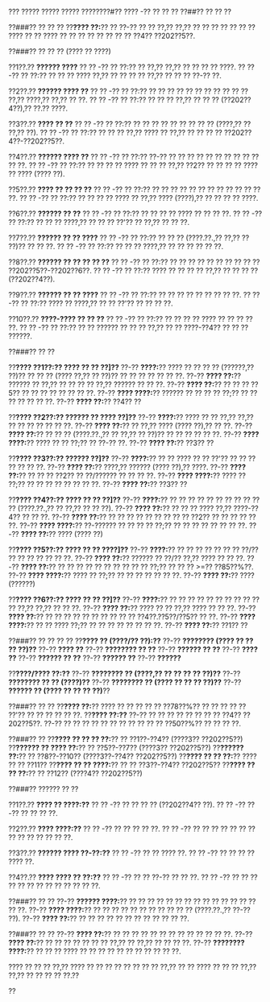 ??? ????? ????? ????? ????????#?? ???? -?? ?? ?? ??
??##?? ?? ?? ??

??###?? ?? ?? ??
??**???? ??:**?? ?? ??-?? ?? ?? ??,?? ??,?? ?? ?? ?? ?? ?? ?? ?? ???? ?? ?? ???? ?? ?? ?? ?? ?? ?? ?? ?? ??4?? ??202??5??.

??###?? ?? ?? ?? (???? ?? ????)

??1??.?? **?????? ????**
??  ?? -?? ?? ??:?? ?? ??,?? ??,?? ?? ?? ?? ?? ????.
??  ?? -?? ?? ??:?? ?? ?? ?? ???? ??,?? ?? ?? ?? ?? ??,?? ?? ?? ?? ??-?? ??.

??2??.?? **?????? ???? ??**
??  ?? -?? ?? ??:?? ?? ?? ?? ?? ?? ?? ?? ?? ?? ?? ?? ??,?? ????,?? ??,?? ?? ??.
??  ?? -?? ?? ??:?? ?? ?? ?? ??,?? ?? ?? ?? (??202??4??),?? ??.?? ????.

??3??.?? **???? ?? ??**
??  ?? -?? ?? ??:?? ?? ?? ?? ?? ?? ?? ?? ?? ?? (????,?? ?? ??,?? ??).
??  ?? -?? ?? ??:?? ?? ?? ?? ??,?? ???? ?? ??,?? ?? ?? ?? ?? ??202??4??-??202??5??.

??4??.?? **?????? ???? ??**
??  ?? -?? ?? ??:?? ??-?? ?? ?? ?? ?? ?? ?? ?? ?? ?? ?? ?? ??.
??  ?? -?? ?? ??:?? ?? ?? ?? ?? ???? ?? ?? ?? ??,?? ??2?? ?? ?? ?? ?? ???? ?? ???? (???? ??).

??5??.?? **???? ?? ?? ?? ??**
??  ?? -?? ?? ??:?? ?? ?? ?? ?? ?? ?? ?? ?? ?? ?? ?? ?? ??.
??  ?? -?? ?? ??:?? ?? ?? ?? ?? ???? ?? ??,?? ???? (????),?? ?? ?? ?? ?? ????.

??6??.?? **?????? ?? ??**
??  ?? -?? ?? ??:?? ?? ?? ?? ?? ???? ?? ?? ?? ??.
??  ?? -?? ?? ??:?? ?? ?? ?? ????,?? ?? ?? ?? ??'?? ?? ??,?? ?? ?? ??.

??7??.?? **?????? ?? ?? ????**
??  ?? -?? ?? ??:?? ?? ?? ?? (????.??.,?? ??,?? ?? ??)?? ?? ?? ??.
??  ?? -?? ?? ??:?? ?? ?? ?? ????,?? ?? ?? ?? ?? ?? ??.

??8??.?? **?????? ?? ?? ?? ?? ??**
??  ?? -?? ?? ??:?? ?? ?? ?? ?? ?? ?? ?? ?? ?? ?? ??202??5??-??202??6??.
??  ?? -?? ?? ??:?? ???? ?? ?? ?? ?? ??,?? ?? ?? ?? ?? (??202??4??).

??9??.?? **?????? ?? ?? ????**
??  ?? -?? ?? ??:?? ?? ?? ?? ?? ?? ?? ?? ?? ??.
??  ?? -?? ?? ??:?? ???? ?? ????,?? ?? ?? ??'?? ?? ?? ?? ??.

??10??.?? **????-???? ?? ?? ??**
??   ?? -?? ?? ??:?? ?? ?? ?? ?? ???? ?? ?? ?? ?? ??.
??   ?? -?? ?? ??:?? ?? ?? ?????? ?? ?? ?? ??,?? ?? ?? ????-??4?? ?? ?? ?? ??????.

??###?? ?? ??

??**???? ??1??:?? ???? ?? ?? ??]??**
??-?? **????:**?? ???? ?? ?? ?? ?? (??????,?? ??)?? ?? ?? ?? (???? ??,?? ?? ??)?? ?? ?? ?? ?? ?? ?? ??.
??-?? **???? ??:**?? ?????? ?? ??,?? ?? ?? ?? ?? ??,?? ?????? ?? ?? ??.
??-?? **???? ??:**?? ?? ?? ?? ??5?? ?? ?? ?? ?? ?? ?? ?? ??.
??-?? **???? ????:**?? ?????? ?? ?? ?? ?? ??;?? ?? ?? ?? ?? ?? ?? ??.
??-?? **???? ??:**?? ??4?? ??

??**???? ??2??:?? ?????? ?? ???? ??]??**
??-?? **????:**?? ???? ?? ?? ??,?? ??,?? ?? ?? ?? ?? ?? ?? ??.
??-?? **???? ??:**?? ?? ??,?? ???? (???? ??),?? ?? ??.
??-?? **???? ??:**?? ?? ?? ?? (????.??.,?? ?? ??,?? ?? ??)?? ?? ?? ?? ?? ?? ??.
??-?? **???? ????:**?? ???? ?? ?? ??;?? ?? ??-?? ??.
??-?? **???? ??:**?? ??3?? ??

??**???? ??3??:?? ?????? ??]??**
??-?? **????:**?? ?? ?? ???? ?? ?? ??'?? ?? ?? ?? ?? ?? ?? ??.
??-?? **???? ??:**?? ????,?? ?????? (???? ??),?? ????.
??-?? **???? ??:**?? ?? ?? ?? ??2?? ?? ??/?????? ?? ?? ?? ??.
??-?? **???? ????:**?? ???? ?? ??;?? ?? ?? ?? ?? ?? ?? ?? ??.
??-?? **???? ??:**?? ??3?? ??

??**???? ??4??:?? ???? ?? ?? ??]??**
??-?? **????:**?? ?? ?? ?? ?? ?? ?? ?? ?? ?? ?? ?? (????.??.,?? ?? ??,?? ?? ?? ??).
??-?? **???? ??:**?? ?? ?? ?? ???? ??,?? ????-??4?? ?? ?? ??.
??-?? **???? ??:**?? ?? ?? ?? ?? ?? ?? ?? ?? ?? ??2?? ?? ?? ?? ?? ?? ??.
??-?? **???? ????:**?? ??-?????? ?? ?? ?? ?? ??;?? ?? ?? ?? ?? ?? ?? ?? ??.
??-?? **???? ??:**?? ???? (???? ??)

??**???? ??5??:?? ???? ?? ?? ????]??**
??-?? **????:**?? ?? ?? ?? ?? ?? ?? ?? ??/?? ?? ?? ?? ?? ?? ?? ??.
??-?? **???? ??:**?? ?????? ?? ??/?? ??,?? ???? ?? ?? ??.
??-?? **???? ??:**?? ?? ?? ?? ?? ?? ?? ?? ?? ?? ?? ??;?? ?? ?? ?? >=?? ??85??%??.
??-?? **???? ????:**?? ???? ?? ??;?? ?? ?? ?? ?? ?? ?? ??.
??-?? **???? ??:**?? ???? (??????)

??**???? ??6??:?? ???? ?? ?? ??]??**
??-?? **????:**?? ?? ?? ?? ?? ?? ?? ?? ?? ?? ?? ?? ??,?? ??,?? ?? ?? ??.
??-?? **???? ??:**?? ???? ?? ?? ??,?? ???? ?? ?? ??.
??-?? **???? ??:**?? ?? ?? ?? ?? ?? ?? ?? ?? ?? ?? ??4??.??5??/??5?? ?? ??.
??-?? **???? ????:**?? ?? ?? ???? ??;?? ?? ?? ?? ?? ?? ?? ?? ??.
??-?? **???? ??:**?? ??1?? ??

??###?? ?? ?? ?? ??
??**???? ?? (????/?? ??):??**
??-?? **???????? (???? ?? ?? ?? ??)??**
??-?? **???? ??**
??-?? **???????? ?? ??**
??-?? **?????? ?? ??**
??-?? **???? ??**
??-?? **?????? ?? ??**
??-?? **?????? ??**
??-?? **??????**

??**????/???? ??:??**
??-?? **???????? ?? (????,?? ?? ?? ?? ?? ??)??**
??-?? **???????? ?? ?? (????)??**
??-?? **???????? ?? (???? ?? ?? ?? ??)??**
??-?? **?????? ?? (???? ?? ?? ?? ??)**??

??###?? ?? ??
??**???? ??:**?? ???? ?? ?? ?? ?? ?? ??78??%?? ?? ?? ?? ?? ?? ??'?? ?? ?? ?? ?? ?? ??.
??**???? ??:??**
??-?? ?? ?? ?? ?? ?? ?? ?? ?? ??4?? ??202??5??.
??-?? ?? ?? ?? ?? ?? ?? ?? ?? ?? ?? ?? ??50??%?? ?? ?? ?? ??.

??###?? ??
??**???? ?? ?? ?? ??:**?? ?? ??1??-??4?? (????3?? ??202??5??)
??**?????? ?? ???? ??:**?? ?? ??5??-??7?? (????3?? ??202??5??)
??**?????? ??:**?? ?? ??8??-??10?? (????3??-??4?? ??202??5??)
??**???? ?? ?? ??:**?? ???? ?? ?? ??11??
??**???? ?? ?? ????:**?? ?? ?? ??3??-??4?? ??202??5??
??**???? ?? ?? ??:**?? ?? ??12?? (????4?? ??202??5??)

??###?? ?????? ?? ??

??1??.?? **???? ?? ????:??**
??  ?? -?? ?? ?? ?? ?? (??202??4?? ??).
??  ?? -?? ??-?? ?? ?? ?? ??.

??2??.?? **???? ????:??**
??  ?? -?? ?? ?? ?? ?? ??.
??  ?? -?? ?? ?? ?? ?? ?? ?? ?? ?? ?? ?? ?? ?? ?? ??.

??3??.?? **?????? ???? ??-??:??**
??  ?? -?? ?? ?? ???? ??.
??  ?? -?? ?? ?? ?? ?? ???? ??.

??4??.?? **???? ???? ?? ??:??**
??  ?? -?? ?? ?? ??-?? ?? ?? ??.
??  ?? -?? ?? ?? ?? ?? ?? ?? ?? ?? ?? ?? ?? ?? ??.

??###?? ?? ??
??-?? **?????? ????:**?? ?? ?? ?? ?? ?? ?? ?? ?? ?? ?? ?? ?? ?? ?? ?? ??.
??-?? **???? ????:**?? ?? ?? ?? ?? ?? ?? ?? ?? ?? ?? ?? (????.??.,?? ??-?? ??).
??-?? **???? ??:**?? ?? ?? ?? ?? ?? ?? ?? ?? ?? ?? ?? ??.

??###?? ?? ??
??-?? **???? ??:**?? ?? ?? ?? ?? ?? ?? ?? ?? ?? ?? ?? ?? ??.
??-?? **???? ??:**?? ?? ?? ?? ?? ?? ?? ?? ??,?? ?? ??,?? ?? ?? ?? ??.
??-?? **???????? ????:**?? ?? ?? ?? ???? ?? ?? ?? ?? ?? ?? ?? ?? ?? ?? ??.

???? ?? ?? ?? ??,?? ???? ?? ?? ?? ?? ?? ?? ?? ?? ??,?? ?? ?? ???? ?? ?? ?? ??,?? ??,?? ?? ?? ?? ?? ??.??

??